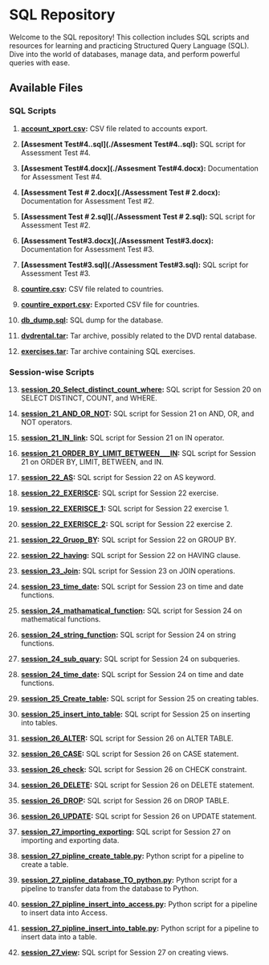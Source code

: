 # SQL Repository

Welcome to the SQL repository! This collection includes SQL scripts and resources for learning and practicing Structured Query Language (SQL). Dive into the world of databases, manage data, and perform powerful queries with ease.

## Available Files

### SQL Scripts
1. **[account_xport.csv](./account_xport.csv):**
   CSV file related to accounts export.

2. **[Assesment Test#4..sql](./Assesment Test#4..sql):**
   SQL script for Assessment Test #4.

3. **[Assesment Test#4.docx](./Assesment Test#4.docx):**
   Documentation for Assessment Test #4.

4. **[Assessment Test # 2.docx](./Assessment Test # 2.docx):**
   Documentation for Assessment Test #2.

5. **[Assessment Test # 2.sql](./Assessment Test # 2.sql):**
   SQL script for Assessment Test #2.

6. **[Assessment Test#3.docx](./Assessment Test#3.docx):**
   Documentation for Assessment Test #3.

7. **[Assessment Test#3.sql](./Assessment Test#3.sql):**
   SQL script for Assessment Test #3.

8. **[countire.csv](./countire.csv):**
   CSV file related to countries.

9. **[countire_export.csv](./countire_export.csv):**
   Exported CSV file for countries.

10. **[db_dump.sql](./db_dump.sql):**
    SQL dump for the database.

11. **[dvdrental.tar](./dvdrental.tar):**
    Tar archive, possibly related to the DVD rental database.

12. **[exercises.tar](./exercises.tar):**
    Tar archive containing SQL exercises.

### Session-wise Scripts
13. **[session_20_Select_distinct_count_where](./session_20_Select_distinct_count_where):**
    SQL script for Session 20 on SELECT DISTINCT, COUNT, and WHERE.

14. **[session_21_AND_OR_NOT](./session_21_AND_OR_NOT):**
    SQL script for Session 21 on AND, OR, and NOT operators.

15. **[session_21_IN_link](./session_21_IN_link):**
    SQL script for Session 21 on IN operator.

16. **[session_21_ORDER_BY_LIMIT_BETWEEN___IN](./session_21_ORDER_BY_LIMIT_BETWEEN___IN):**
    SQL script for Session 21 on ORDER BY, LIMIT, BETWEEN, and IN.

17. **[session_22_AS](./session_22_AS):**
    SQL script for Session 22 on AS keyword.

18. **[session_22_EXERISCE](./session_22_EXERISCE):**
    SQL script for Session 22 exercise.

19. **[session_22_EXERISCE_1](./session_22_EXERISCE_1):**
    SQL script for Session 22 exercise 1.

20. **[session_22_EXERISCE_2](./session_22_EXERISCE_2):**
    SQL script for Session 22 exercise 2.

21. **[session_22_Gruop_BY](./session_22_Gruop_BY):**
    SQL script for Session 22 on GROUP BY.

22. **[session_22_having](./session_22_having):**
    SQL script for Session 22 on HAVING clause.

23. **[session_23_Join](./session_23_Join):**
    SQL script for Session 23 on JOIN operations.

24. **[session_23_time_date](./session_23_time_date):**
    SQL script for Session 23 on time and date functions.

25. **[session_24_mathamatical_function](./session_24_mathamatical_function):**
    SQL script for Session 24 on mathematical functions.

26. **[session_24_string_function](./session_24_string_function):**
    SQL script for Session 24 on string functions.

27. **[session_24_sub_quary](./session_24_sub_quary):**
    SQL script for Session 24 on subqueries.

28. **[session_24_time_date](./session_24_time_date):**
    SQL script for Session 24 on time and date functions.

29. **[session_25_Create_table](./session_25_Create_table):**
    SQL script for Session 25 on creating tables.

30. **[session_25_insert_into_table](./session_25_insert_into_table):**
    SQL script for Session 25 on inserting into tables.

31. **[session_26_ALTER](./session_26_ALTER):**
    SQL script for Session 26 on ALTER TABLE.

32. **[session_26_CASE](./session_26_CASE):**
    SQL script for Session 26 on CASE statement.

33. **[session_26_check](./session_26_check):**
    SQL script for Session 26 on CHECK constraint.

34. **[session_26_DELETE](./session_26_DELETE):**
    SQL script for Session 26 on DELETE statement.

35. **[session_26_DROP](./session_26_DROP):**
    SQL script for Session 26 on DROP TABLE.

36. **[session_26_UPDATE](./session_26_UPDATE):**
    SQL script for Session 26 on UPDATE statement.

37. **[session_27_importing_exporting](./session_27_importing_exporting):**
    SQL script for Session 27 on importing and exporting data.

38. **[session_27_pipline_create_table.py](./session_27_pipline_create_table.py):**
    Python script for a pipeline to create a table.

39. **[session_27_pipline_database_TO_python.py](./session_27_pipline_database_TO_python.py):**
    Python script for a pipeline to transfer data from the database to Python.

40. **[session_27_pipline_insert_into_access.py](./session_27_pipline_insert_into_access.py):**
    Python script for a pipeline to insert data into Access.

41. **[session_27_pipline_insert_into_table.py](./session_27_pipline_insert_into_table.py):**
    Python script for a pipeline to insert data into a table.

42. **[session_27_view](./session_27_view):**
    SQL script for Session 27 on creating views.
